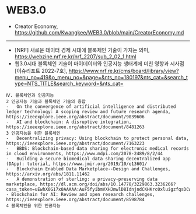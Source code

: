 # WEB3.0

- Creator Economy, https://github.com/Kwangkee/WEB3.0/blob/main/CreatorEconomy.md


***

- [NRF] 새로운 데이터 경제 시대에 블록체인 기술이 가지는 의미, https://webzine.nrf.re.kr/nrf_2207/sub_2_02_1.html
- 웹3.0시대 블록체인 기술이 마이데이터와 인공지능 생태계에 미친 영향과 시사점 [이슈리포트 2022-7호], https://www.nrf.re.kr/cms/board/library/view?menu_no=419&o_menu_no=&page=&nts_no=180197&nts_cat=&search_type=NTS_TITLE&search_keyword=&nts_cat=

```
Ⅳ. 블록체인과 인공지능
2 인공지능 기술과 블록체인 기술의 융합
-	On the convergence of artificial intelligence and distributed ledger technology: A scoping review and future research agenda, https://ieeexplore.ieee.org/abstract/document/9039606
-	AI and blockchain: A disruptive integration, https://ieeexplore.ieee.org/abstract/document/8481263
3 인공지능을 위한 블록체인
-	Decentralizing privacy: Using blockchain to protect personal data, https://ieeexplore.ieee.org/abstract/document/7163223
-	BBDS: Blockchain-based data sharing for electronic medical records in cloud environments, https://www.mdpi.com/2078-2489/8/2/44
-	Building a secure biomedical data sharing decentralized app (DApp): tutorial, https://www.jmir.org/2019/10/e13601/
-	Blockchain Enabled Data Marketplace--Design and Challenges, https://arxiv.org/abs/1811.11462
-	A demonstration of sterling: a privacy-preserving data marketplace, https://dl.acm.org/doi/abs/10.14778/3229863.3236266?casa_token=uEwhX0G17x0AAAAA:AuF5fyibmVXHJmwlD8IdnjndCKHKrc0xluigzfqsDCwPUU7fRroxmwHI8lVzGPtBKkovGtuos5Mu_w
- Blockchain for AI: Review and open research challenges, https://ieeexplore.ieee.org/abstract/document/8598784
4 블록체인을 위한 인공지능

```
